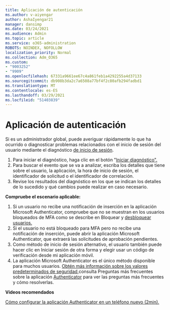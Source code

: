 ```yaml
---
title: Aplicación de autenticación
ms.author: v-aiyengar
author: AshaIyengar21
manager: dansimp
ms.date: 03/24/2021
ms.audience: Admin
ms.topic: article
ms.service: o365-administration
ROBOTS: NOINDEX, NOFOLLOW
localization_priority: Normal
ms.collection: Adm_O365
ms.custom:
- "9003252"
- "9909"
ms.openlocfilehash: 67331a9661ee67c4a861feb1a4292255a4d37133
ms.sourcegitcommit: db908b3da2c7a6508a77bf4f2c80afb294fadbd1
ms.translationtype: MT
ms.contentlocale: es-ES
ms.lasthandoff: 03/29/2021
ms.locfileid: "51403839"
---
```

# <a name="authentication-app"></a>Aplicación de autenticación

Si es un administrador global, puede averiguar rápidamente lo que ha ocurrido o diagnosticar problemas relacionados con el inicio de sesión del usuario mediante el diagnóstico [de inicio de sesión](https://ms.portal.azure.com/microsoft.onmicrosoft.com?loginHint=shhada@microsoft.com#blade/Microsoft_AAD_IAM/ActiveDirectoryMenuBlade/diagnose/symptomId/ms_aad_dxp_signin_caDiagnoseAndSolveSummarySymptom).

1. Para iniciar el diagnóstico, haga clic en el botón "[Iniciar diagnóstico".](https://portal.azure.com/#blade/Microsoft_AAD_IAM/ActiveDirectoryMenuBlade/diagnose/symptomId/ms_aad_dxp_signin_caDiagnoseAndSolveSummarySymptom) 
1. Para buscar el evento que se va a analizar, escriba los detalles que tiene sobre el usuario, la aplicación, la hora de inicio de sesión, el identificador de solicitud o el identificador de correlación.
1. Revise los resultados del diagnóstico en los que se indican los detalles de lo sucedido y qué cambios puede realizar en caso necesario.

**Compruebe el escenario aplicable:**

1. Si un usuario no recibe una notificación de inserción en la aplicación Microsoft Authenticator, compruebe que no se muestran en los usuarios bloqueados de MFA como se describe en Bloquear y [desbloquear usuarios.](https://portal.azure.com/#blade/Microsoft_AAD_IAM/ActiveDirectoryMenuBlade/diagnose/symptomId/ms_aad_dxp_signin_caDiagnoseAndSolveSummarySymptom)
1. Si el usuario no está bloqueado para MFA pero no recibe una notificación de inserción, puede abrir la aplicación Microsoft Authenticator, que extraerá las solicitudes de aprobación pendientes.
1. Como método de inicio de sesión alternativo, el usuario también puede hacer clic en Iniciar sesión de otra forma y elegir usar un código de verificación desde mi aplicación móvil.
1. La aplicación Microsoft Authenticator es el único método disponible para muchos usuarios. [Obtén más información sobre los valores predeterminados de seguridad,](https://docs.microsoft.com/azure/active-directory/fundamentals/concept-fundamentals-security-defaults)consulta Preguntas más frecuentes sobre la aplicación [Authenticator](https://docs.microsoft.com/azure/active-directory/user-help/user-help-auth-app-faq) para ver las preguntas más frecuentes y cómo resolverlas.
 
**Vídeos recomendados**

[Cómo configurar la aplicación Authenticator en un teléfono nuevo (2min).](https://go.microsoft.com/fwlink/?linkid=2158163&clcid=0x409)
